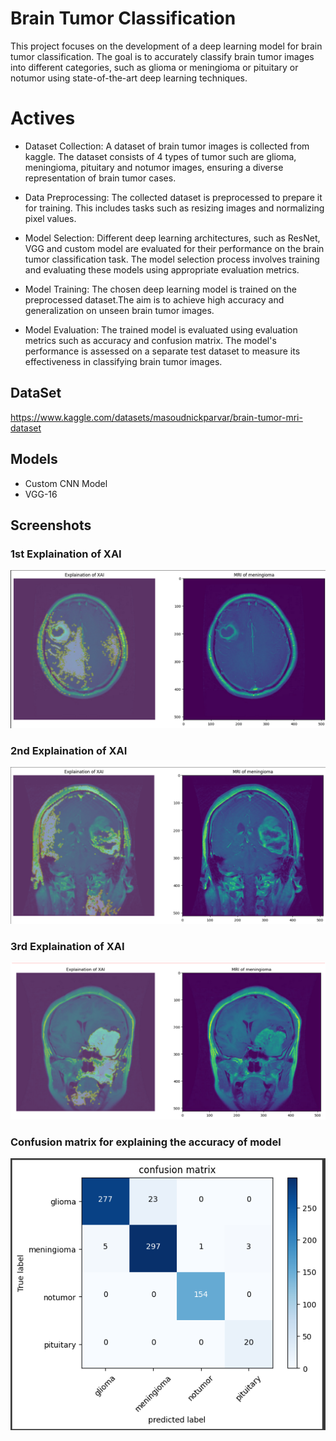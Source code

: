 
# Brain Tumor Classification

This project focuses on the development of a deep learning model for brain tumor classification. The goal is to accurately classify brain tumor images into different categories, such as glioma or meningioma or pituitary or notumor using state-of-the-art deep learning techniques. 

# Actives
* Dataset Collection: A dataset of brain tumor images is collected from kaggle. The dataset consists of 4 types of tumor such are  glioma, meningioma, pituitary and notumor images, ensuring a diverse representation of brain tumor cases.


* Data Preprocessing: The collected dataset is preprocessed to prepare it for training. This includes tasks such as resizing images and normalizing pixel values.

* Model Selection: Different deep learning architectures, such as ResNet, VGG and custom model are evaluated for their performance on the brain tumor classification task. The model selection process involves training and evaluating these models using appropriate evaluation metrics.

* Model Training: The chosen deep learning model is trained on the preprocessed dataset.The aim is to achieve high accuracy and generalization on unseen brain tumor images.

* Model Evaluation: The trained model is evaluated using  evaluation metrics such as accuracy and confusion matrix. The model's performance is assessed on a separate test dataset to measure its effectiveness in classifying brain tumor images.


## DataSet
https://www.kaggle.com/datasets/masoudnickparvar/brain-tumor-mri-dataset

## Models
* Custom CNN Model 
* VGG-16


## Screenshots

### 1st Explaination of XAI
![App Screenshot](https://github.com/MorningStarTM/brain_cancer_detection/blob/main/screenshots/XAI-2.PNG?raw=true)

### 2nd Explaination of XAI
![App Screenshot](https://github.com/MorningStarTM/brain_cancer_detection/blob/main/screenshots/XAI-3.PNG?raw=true)

### 3rd Explaination of XAI
![App Screenshot](https://github.com/MorningStarTM/brain_cancer_detection/blob/main/screenshots/XAI.PNG?raw=true)

### Confusion matrix for explaining the accuracy of model
![App Screenshot](https://github.com/MorningStarTM/brain_cancer_detection/blob/main/screenshots/cm.PNG?raw=true)
